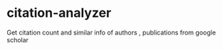 citation-analyzer
=================

Get citation count and similar info of authors , publications from google scholar
